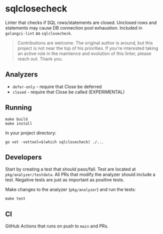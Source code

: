 # sqlclosecheck

Linter that checks if SQL rows/statements are closed. Unclosed rows and statements may
cause DB connection pool exhaustion. Included in `golangci-lint` as `sqlclosecheck`.

> Contributions are welcome. The original author is around, but this project is not near
> the top of his priorities. If you're interested taking an active role in the maintence
> and evolution of this linter, please reach out. Thank you.

## Analyzers

* `defer-only` - require that Close be deferred
* `closed` - require that Close be called (EXPERIMENTAL)

## Running

```
make build
make install
```

In your project directory:
```
go vet -vettool=$(which sqlclosecheck) ./...
```

## Developers

Start by creating a test that should pass/fail.
Test are located at `pkg/analyzer/testdata`. 
All PRs that modify the analyzer should include a test.
Negative tests are just as important as positive tests.

Make changes to the analyzer (`pkg/analyzer`) and run the tests:
```
make test
```

## CI

GitHub Actions that runs on push to `main` and PRs.
